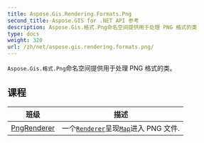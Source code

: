 ```yaml
---
title: Aspose.Gis.Rendering.Formats.Png
second_title: Aspose.GIS for .NET API 参考
description: Aspose.Gis.格式.Png命名空间提供用于处理 PNG 格式的类
type: docs
weight: 320
url: /zh/net/aspose.gis.rendering.formats.png/
---
```

`Aspose.Gis.格式.Png`命名空间提供用于处理 PNG 格式的类。

## 课程

| 班级 | 描述 |
| --- | --- |
| [PngRenderer](./pngrenderer/) | 一个[`Renderer`](../aspose.gis.rendering/renderer/)呈现[`Map`](../aspose.gis.rendering/map/)进入 PNG 文件. |


